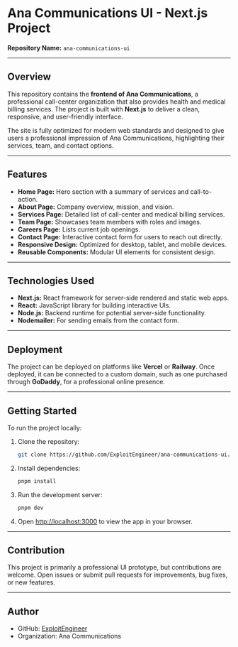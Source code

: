 # Ana Communications UI - Next.js Project

**Repository Name:** `ana-communications-ui`

---

## Overview

This repository contains the **frontend of Ana Communications**, a professional call-center organization that also provides health and medical billing services. The project is built with **Next.js** to deliver a clean, responsive, and user-friendly interface.

The site is fully optimized for modern web standards and designed to give users a professional impression of Ana Communications, highlighting their services, team, and contact options.

---

## Features

- **Home Page:** Hero section with a summary of services and call-to-action.
- **About Page:** Company overview, mission, and vision.
- **Services Page:** Detailed list of call-center and medical billing services.
- **Team Page:** Showcases team members with roles and images.
- **Careers Page:** Lists current job openings.
- **Contact Page:** Interactive contact form for users to reach out directly.
- **Responsive Design:** Optimized for desktop, tablet, and mobile devices.
- **Reusable Components:** Modular UI elements for consistent design.

---

## Technologies Used

- **Next.js:** React framework for server-side rendered and static web apps.
- **React:** JavaScript library for building interactive UIs.
- **Node.js:** Backend runtime for potential server-side functionality.
- **Nodemailer:** For sending emails from the contact form.

---

## Deployment

The project can be deployed on platforms like **Vercel** or **Railway**. Once deployed, it can be connected to a custom domain, such as one purchased through **GoDaddy**, for a professional online presence.

---

## Getting Started

To run the project locally:

1. Clone the repository:

   ```bash
   git clone https://github.com/ExploitEngineer/ana-communications-ui.git
   ```

2. Install dependencies:

   ```bash
   pnpm install
   ```

3. Run the development server:

   ```bash
   pnpm dev
   ```

4. Open [http://localhost:3000](http://localhost:3000) to view the app in your browser.

---

## Contribution

This project is primarily a professional UI prototype, but contributions are welcome. Open issues or submit pull requests for improvements, bug fixes, or new features.

---

## Author

- GitHub: [ExploitEngineer](https://github.com/ExploitEngineer)
- Organization: Ana Communications
